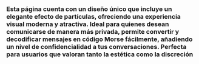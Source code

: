 ### Esta página cuenta con un diseño único que incluye un elegante efecto de partículas, ofreciendo una experiencia visual moderna y atractiva. Ideal para quienes desean comunicarse de manera más privada, permite convertir y decodificar mensajes en código Morse fácilmente, añadiendo un nivel de confidencialidad a tus conversaciones. Perfecta para usuarios que valoran tanto la estética como la discreción
